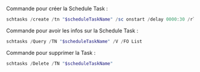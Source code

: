 Commande pour créer la Schedule Task : 

```Powershell
schtasks /create /tn "$scheduleTaskName" /sc onstart /delay 0000:30 /rl highest /ru system /tr "powershell.exe -file $powershellScriptPath"
```

Commande pour avoir les infos sur la Schedule Task : 

```Powershell
schtasks /Query /TN "$scheduleTaskName" /V /FO List
```

Commande pour supprimer la Task : 

```Powershell
schtasks /Delete /TN "$scheduleTaskName"
```
